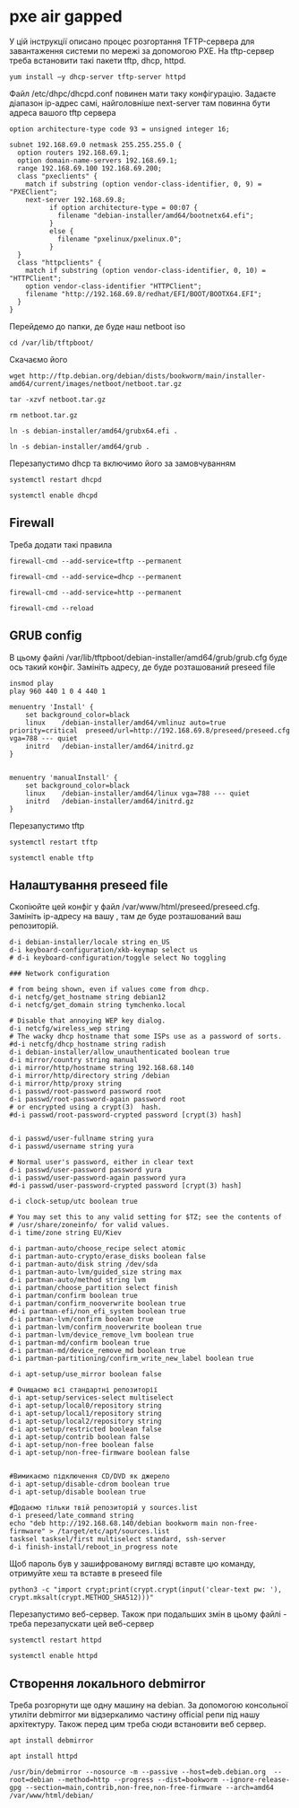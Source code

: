 # pxe air gapped

У цій  інструкції  описано  процес  розгортання TFTP-сервера  для  завантаження  системи  по  мережі  за  допомогою PXE. На  tftp-сервер  треба  встановити  такі  пакети  tftp, dhcp, httpd.
```
yum install –y dhcp-server tftp-server httpd
```
Файл /etc/dhpc/dhcpd.conf повинен мати таку конфігурацію. Задаєте діапазон ip-адрес самі, найголовніше next-server там повинна бути адреса вашого tftp сервера 
```
option architecture-type code 93 = unsigned integer 16;

subnet 192.168.69.0 netmask 255.255.255.0 {
  option routers 192.168.69.1;
  option domain-name-servers 192.168.69.1;
  range 192.168.69.100 192.168.69.200;
  class "pxeclients" {
    match if substring (option vendor-class-identifier, 0, 9) = "PXEClient";
    next-server 192.168.69.8;
          if option architecture-type = 00:07 {
            filename "debian-installer/amd64/bootnetx64.efi";
          }
          else {
            filename "pxelinux/pxelinux.0";
          }
  }
  class "httpclients" {
    match if substring (option vendor-class-identifier, 0, 10) = "HTTPClient";
    option vendor-class-identifier "HTTPClient";
    filename "http://192.168.69.8/redhat/EFI/BOOT/BOOTX64.EFI";
  }
}

```

Перейдемо до папки, де буде наш netboot iso 
```
cd /var/lib/tftpboot/ 
```
Скачаємо його 
```
wget http://ftp.debian.org/debian/dists/bookworm/main/installer-amd64/current/images/netboot/netboot.tar.gz
```
```
tar -xzvf netboot.tar.gz
```
```
rm netboot.tar.gz
```
```
ln -s debian-installer/amd64/grubx64.efi .
```
```
ln -s debian-installer/amd64/grub .
```
Перезапустимо dhcp та включимо його за замовчуванням
```
systemctl restart dhcpd
``` 
```
systemctl enable dhcpd
```

## Firewall

Треба додати такі правила 
```
firewall-cmd --add-service=tftp --permanent
```
```
firewall-cmd --add-service=dhcp --permanent
```
```
firewall-cmd --add-service=http --permanent
```
```
firewall-cmd --reload
```

## GRUB config
В цьому файлі /var/lib/tftpboot/debian-installer/amd64/grub/grub.cfg буде ось такий конфіг. Замініть адресу, де буде розташований preseed file 
```
insmod play
play 960 440 1 0 4 440 1

menuentry 'Install' {
    set background_color=black
    linux    /debian-installer/amd64/vmlinuz auto=true priority=critical  preseed/url=http://192.168.69.8/preseed/preseed.cfg vga=788 --- quiet
    initrd   /debian-installer/amd64/initrd.gz
}


menuentry 'manualInstall' {
    set background_color=black
    linux    /debian-installer/amd64/linux vga=788 --- quiet
    initrd   /debian-installer/amd64/initrd.gz
}
```
Перезапустимо tftp

```
systemctl restart tftp
```
```
systemctl enable tftp 
```
## Налаштування preseed file 

Cкопіюйте цей конфіг у файл /var/www/html/preseed/preseed.cfg. Замініть ip-адресу на вашу , там де буде розташований ваш репозиторій.  
```
d-i debian-installer/locale string en_US 
d-i keyboard-configuration/xkb-keymap select us 
# d-i keyboard-configuration/toggle select No toggling 

### Network configuration 

# from being shown, even if values come from dhcp. 
d-i netcfg/get_hostname string debian12 
d-i netcfg/get_domain string tymchenko.local 

# Disable that annoying WEP key dialog. 
d-i netcfg/wireless_wep string 
# The wacky dhcp hostname that some ISPs use as a password of sorts. 
#d-i netcfg/dhcp_hostname string radish 
d-i debian-installer/allow_unauthenticated boolean true 
d-i mirror/country string manual 
d-i mirror/http/hostname string 192.168.68.140 
d-i mirror/http/directory string /debian 
d-i mirror/http/proxy string
d-i passwd/root-password password root 
d-i passwd/root-password-again password root 
# or encrypted using a crypt(3)  hash.
#d-i passwd/root-password-crypted password [crypt(3) hash]


d-i passwd/user-fullname string yura 
d-i passwd/username string yura 

# Normal user's password, either in clear text 
d-i passwd/user-password password yura 
d-i passwd/user-password-again password yura 
#d-i passwd/user-password-crypted password [crypt(3) hash]
  
d-i clock-setup/utc boolean true 

# You may set this to any valid setting for $TZ; see the contents of 
# /usr/share/zoneinfo/ for valid values. 
d-i time/zone string EU/Kiev 

d-i partman-auto/choose_recipe select atomic  
d-i partman-auto-crypto/erase_disks boolean false  
d-i partman-auto/disk string /dev/sda  
d-i partman-auto-lvm/guided_size string max  
d-i partman-auto/method string lvm  
d-i partman/choose_partition select finish 
d-i partman/confirm boolean true  
d-i partman/confirm_nooverwrite boolean true  
#d-i partman-efi/non_efi_system boolean true  
d-i partman-lvm/confirm boolean true  
d-i partman-lvm/confirm_nooverwrite boolean true  
d-i partman-lvm/device_remove_lvm boolean true 
d-i partman-md/confirm boolean true  
d-i partman-md/device_remove_md boolean true  
d-i partman-partitioning/confirm_write_new_label boolean true 

d-i apt-setup/use_mirror boolean false 

# Очищаємо всі стандартні репозиторії 
d-i apt-setup/services-select multiselect 
d-i apt-setup/local0/repository string 
d-i apt-setup/local1/repository string 
d-i apt-setup/local2/repository string 
d-i apt-setup/restricted boolean false 
d-i apt-setup/contrib boolean false 
d-i apt-setup/non-free boolean false 
d-i apt-setup/non-free-firmware boolean false 

 
#Вимикаємо підключення CD/DVD як джерело 
d-i apt-setup/disable-cdrom boolean true 
d-i apt-setup/disable boolean true 

#Додаємо тільки твій репозиторій у sources.list 
d-i preseed/late_command string  
echo "deb http://192.168.68.140/debian bookworm main non-free-firmware" > /target/etc/apt/sources.list 
tasksel tasksel/first multiselect standard, ssh-server 
d-i finish-install/reboot_in_progress note 
```

Щоб пароль був у зашифрованому вигляді вставте цю команду, отримуйте хеш та вставте в preseed file 
```
python3 -c "import crypt;print(crypt.crypt(input('clear-text pw: '), crypt.mksalt(crypt.METHOD_SHA512)))"
```
Перезапустимо веб-сервер. Також при подальших змін в цьому файлі - треба перезапускати цей веб-сервер
```
systemctl restart httpd
```
```
systemctl enable httpd
```

## Створення локального debmirror

Треба розгорнути ще одну машину на debian. За допомогою консольної утиліти debmirror ми відзеркалимо  частину official репи під нашу архітектуру. Також перед цим  треба сюди встановити веб сервер.  

```
apt install debmirror
```
```
apt install httpd
```
```
/usr/bin/debmirror --nosource -m --passive --host=deb.debian.org  --root=debian --method=http --progress --dist=bookworm --ignore-release-gpg --section=main,contrib,non-free,non-free-firmware --arch=amd64 /var/www/html/debian/ 
```
